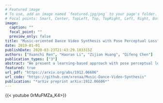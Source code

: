 ```yaml
---
# Featured image
# To use, add an image named `featured.jpg/png` to your page's folder.
# Focal points: Smart, Center, TopLeft, Top, TopRight, Left, Right, BottomLeft, Bottom, BottomRight.
image:
  caption: ""
  focal_point: ""
  preview_only: false
title: "Music-oriented Dance Video Synthesis with Pose Perceptual Loss"
date: 2019-01-01
publishDate: 2020-03-23T21:43:29.183315Z
authors: ["Xuanchi Ren", "Haoran Li", "Zijian Huang", "Qifeng Chen"]
publication_types: ["3"]
abstract: "We present a learning-based approach with pose perceptual loss for automatic music video generation. Our method can produce a realistic dance video that conforms to the beats and rhymes of almost any given music. To achieve this, we firstly generate a human skeleton sequence from music and then apply the learned pose-to-appearance mapping to generate the final video. In the stage of generating skeleton sequences, we utilize two discriminators to capture different aspects of the sequence and propose a novel pose perceptual loss to produce natural dances. Besides, we also provide a new cross-modal evaluation to evaluate the dance quality, which is able to estimate the similarity between two modalities of music and dance. Finally, a user study is conducted to demonstrate that dance video synthesized by the presented approach produces surprisingly realistic results."
featured: true
url_pdf: "https://arxiv.org/abs/1912.06606"
url_code: "https://github.com/xrenaa/Music-Dance-Video-Synthesis"
publication: "*arXiv preprint arXiv:1912.06606*"
---
```


{{< youtube 0rMuFMZa_K4>}}

